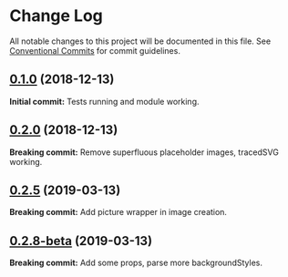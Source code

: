 # Change Log

All notable changes to this project will be documented in this file.
See [Conventional Commits](https://conventionalcommits.org) for commit guidelines.

<a name="0.2.31"></a>

## [0.1.0](https://github.com/timhagn/gatsby-background-image) (2018-12-13)

**Initial commit:** Tests running and module working.

## [0.2.0](https://github.com/timhagn/gatsby-background-image) (2018-12-13)

**Breaking commit:** Remove superfluous placeholder images, tracedSVG working.

## [0.2.5](https://github.com/timhagn/gatsby-background-image) (2019-03-13)

**Breaking commit:** Add picture wrapper in image creation.

## [0.2.8-beta](https://github.com/timhagn/gatsby-background-image) (2019-03-13)

**Breaking commit:** Add some props, parse more backgroundStyles.